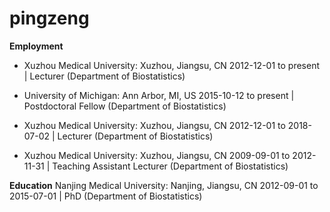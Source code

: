 # pingzeng


**Employment**
+ Xuzhou Medical University: Xuzhou, Jiangsu, CN
2012-12-01 to present | Lecturer (Department of Biostatistics) 

+ University of Michigan: Ann Arbor, MI, US
2015-10-12 to present | Postdoctoral Fellow (Department of Biostatistics) 

+ Xuzhou Medical University: Xuzhou, Jiangsu, CN
2012-12-01 to 2018-07-02 | Lecturer (Department of Biostatistics) 

+ Xuzhou Medical University: Xuzhou, Jiangsu, CN
2009-09-01 to 2012-11-31 | Teaching Assistant Lecturer (Department of Biostatistics)


**Education**
Nanjing Medical University: Nanjing, Jiangsu, CN
2012-09-01 to 2015-07-01 | PhD (Department of Biostatistics)

